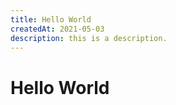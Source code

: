 ```yaml
---
title: Hello World
createdAt: 2021-05-03
description: this is a description.
---
```


# Hello World
